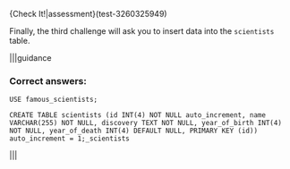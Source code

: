{Check It!|assessment}(test-3260325949)

Finally, the third challenge will ask you to insert data into the `scientists` table.

|||guidance
### Correct answers:

`USE famous_scientists;`

```
CREATE TABLE scientists (id INT(4) NOT NULL auto_increment, name VARCHAR(255) NOT NULL, discovery TEXT NOT NULL, year_of_birth INT(4) NOT NULL, year_of_death INT(4) DEFAULT NULL, PRIMARY KEY (id)) auto_increment = 1;_scientists
```

|||
